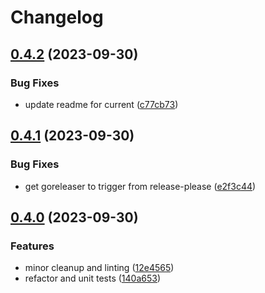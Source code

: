 # Changelog

## [0.4.2](https://github.com/catpaladin/aws-sso-util/compare/v0.4.1...v0.4.2) (2023-09-30)


### Bug Fixes

* update readme for current ([c77cb73](https://github.com/catpaladin/aws-sso-util/commit/c77cb7351ea0a79c88933d022bc81f2013633c86))

## [0.4.1](https://github.com/catpaladin/aws-sso-util/compare/v0.4.0...v0.4.1) (2023-09-30)


### Bug Fixes

* get goreleaser to trigger from release-please ([e2f3c44](https://github.com/catpaladin/aws-sso-util/commit/e2f3c44b6e33812c2f560b6a2411d26ed9202ddd))

## [0.4.0](https://github.com/catpaladin/aws-sso-util/compare/v0.3.0...v0.4.0) (2023-09-30)


### Features

* minor cleanup and linting ([12e4565](https://github.com/catpaladin/aws-sso-util/commit/12e4565cc1635b339bc9c26a86cee2e1b333efe2))
* refactor and unit tests ([140a653](https://github.com/catpaladin/aws-sso-util/commit/140a653f34efd43b027313d4b5f3ccff3a62ce6e))
